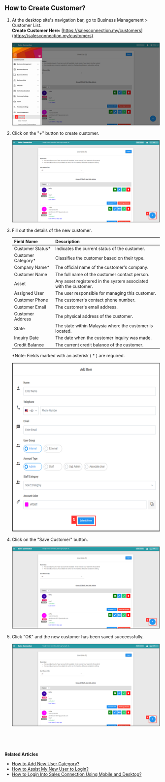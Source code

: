 ## How to Create Customer?
    
  1. At the desktop site's navigation bar, go to Business Management > Customer List.<br>
     **Create Customer Here:** [https://salesconnection.my/customers](https://salesconnection.my/customers)<br>
     
     <p align="center">
       <img src="img/User_List_Sidebar.png" alt="User List Sidebar">
     </p>

  2. Click on the "+" button to create customer.<br>

     <p align="center">
       <img src="img/Add_User_Button.png" alt="Add User Button">
     </p>

  3. Fill out the details of the new customer.<br>

     | Field Name| Description |
     |-------|---------|
     | Customer Status* | Indicates the current status of the customer. |
     | Customer Category* | Classifies the customer based on their type. |
     | Company Name* | The official name of the customer's company. |
     | Customer Name | The full name of the customer contact person. |
     | Asset | Any asset registered in the system associated with the customer. |
     | Assigned User | The user responsible for managing this customer. |
     | Customer Phone | The customer's contact phone number. |
     | Customer Email | The customer's email address. |
     | Customer Address | The physical address of the customer. |
     | State | The state within Malaysia where the customer is located. |
     | Inquiry Date | The date when the customer inquiry was made. |
     | Credit Balance | The current credit balance of the customer. |
     
     *Note: Fields marked with an asterisk ( * ) are required.<br>
     
     <p align="center">
       <img src="img/Add_New_User.png" alt="Add New User" width="650" height="550">
     </p>

4. Click on the "Save Customer" button.<br>

     <p align="center">
       <img src="img/Add_User_Button.png" alt="Add User Button">
     </p>

5. Click "OK" and the new customer has been saved succeessfully.<br>

     <p align="center">
       <img src="img/Add_User_Button.png" alt="Add User Button">
     </p>
     <br><br><br>

**Related Articles**<br>
- [How to Add New User Category?](Add_New_User_Category.md)
- [How to Assist My New User to Login?](New_User_Login.md)
- [How to Login Into Sales Connection Using Mobile and Desktop?](Login.md)
